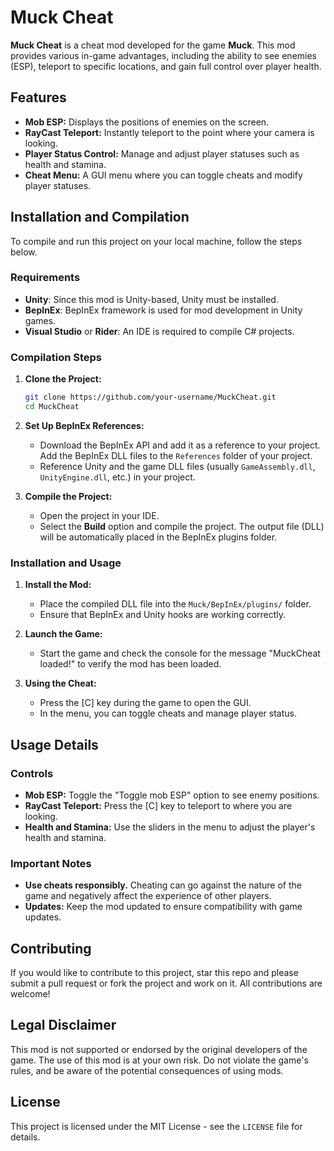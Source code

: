 # Muck Cheat

**Muck Cheat** is a cheat mod developed for the game **Muck**. This mod provides various in-game advantages, including the ability to see enemies (ESP), teleport to specific locations, and gain full control over player health.

## Features

- **Mob ESP:** Displays the positions of enemies on the screen.
- **RayCast Teleport:** Instantly teleport to the point where your camera is looking.
- **Player Status Control:** Manage and adjust player statuses such as health and stamina.
- **Cheat Menu:** A GUI menu where you can toggle cheats and modify player statuses.

## Installation and Compilation

To compile and run this project on your local machine, follow the steps below.

### Requirements

- **Unity**: Since this mod is Unity-based, Unity must be installed.
- **BepInEx**: BepInEx framework is used for mod development in Unity games.
- **Visual Studio** or **Rider**: An IDE is required to compile C# projects.

### Compilation Steps

1. **Clone the Project:**

   ```bash
   git clone https://github.com/your-username/MuckCheat.git
   cd MuckCheat
   ```

2. **Set Up BepInEx References:**
   - Download the BepInEx API and add it as a reference to your project. Add the BepInEx DLL files to the `References` folder of your project.
   - Reference Unity and the game DLL files (usually `GameAssembly.dll`, `UnityEngine.dll`, etc.) in your project.

3. **Compile the Project:**
   - Open the project in your IDE.
   - Select the **Build** option and compile the project. The output file (DLL) will be automatically placed in the BepInEx plugins folder.

### Installation and Usage

1. **Install the Mod:**
   - Place the compiled DLL file into the `Muck/BepInEx/plugins/` folder.
   - Ensure that BepInEx and Unity hooks are working correctly.

2. **Launch the Game:**
   - Start the game and check the console for the message "MuckCheat loaded!" to verify the mod has been loaded.

3. **Using the Cheat:**
   - Press the [C] key during the game to open the GUI.
   - In the menu, you can toggle cheats and manage player status.

## Usage Details

### Controls

- **Mob ESP:** Toggle the "Toggle mob ESP" option to see enemy positions.
- **RayCast Teleport:** Press the [C] key to teleport to where you are looking.
- **Health and Stamina:** Use the sliders in the menu to adjust the player's health and stamina.

### Important Notes

- **Use cheats responsibly.** Cheating can go against the nature of the game and negatively affect the experience of other players.
- **Updates:** Keep the mod updated to ensure compatibility with game updates.

## Contributing

If you would like to contribute to this project, star this repo and please submit a pull request or fork the project and work on it. All contributions are welcome!

## Legal Disclaimer

This mod is not supported or endorsed by the original developers of the game. The use of this mod is at your own risk. Do not violate the game's rules, and be aware of the potential consequences of using mods.

## License

This project is licensed under the MIT License - see the `LICENSE` file for details.

